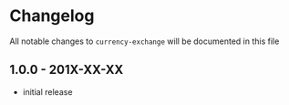 # Changelog

All notable changes to `currency-exchange` will be documented in this file

## 1.0.0 - 201X-XX-XX

- initial release
